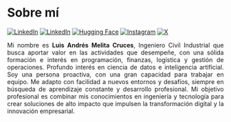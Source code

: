 # Sobre mí

[![LinkedIn](https://img.shields.io/badge/LinkedIn-0A66C2?style=for-the-badge)](https://www.linkedin.com/in/melitacruces)
[![LinkedIn](https://img.shields.io/badge/Email-D14836?style=for-the-badge)](mailto:melitacruces@outlook.com)
[![Hugging Face](https://img.shields.io/badge/HuggingFace-FFBF00?style=for-the-badge)](https://huggingface.co/melitacruces)
[![Instagram](https://img.shields.io/badge/Instagram-E4405F?style=for-the-badge)](https://www.instagram.com/melitacruces)
[![X](https://img.shields.io/badge/X-000000?style=for-the-badge)](https://x.com/melitacruces)

<p align="justify">
Mi nombre es <strong>Luis Andrés Melita Cruces</strong>, Ingeniero Civil Industrial que busca aportar valor en las actividades que desempeñe, con una sólida formación e interés en programación, finanzas, logística y gestión de operaciones. Profundo interés en ciencia de datos e inteligencia artificial. Soy una persona proactiva, con una gran capacidad para trabajar en equipo. Me adapto con facilidad a nuevos entornos y desafíos, siempre en búsqueda de aprendizaje constante y desarrollo profesional. Mi objetivo profesional es combinar mis conocimientos en ingeniería y tecnología para crear soluciones de alto impacto que impulsen la transformación digital y la innovación empresarial.
<p>

